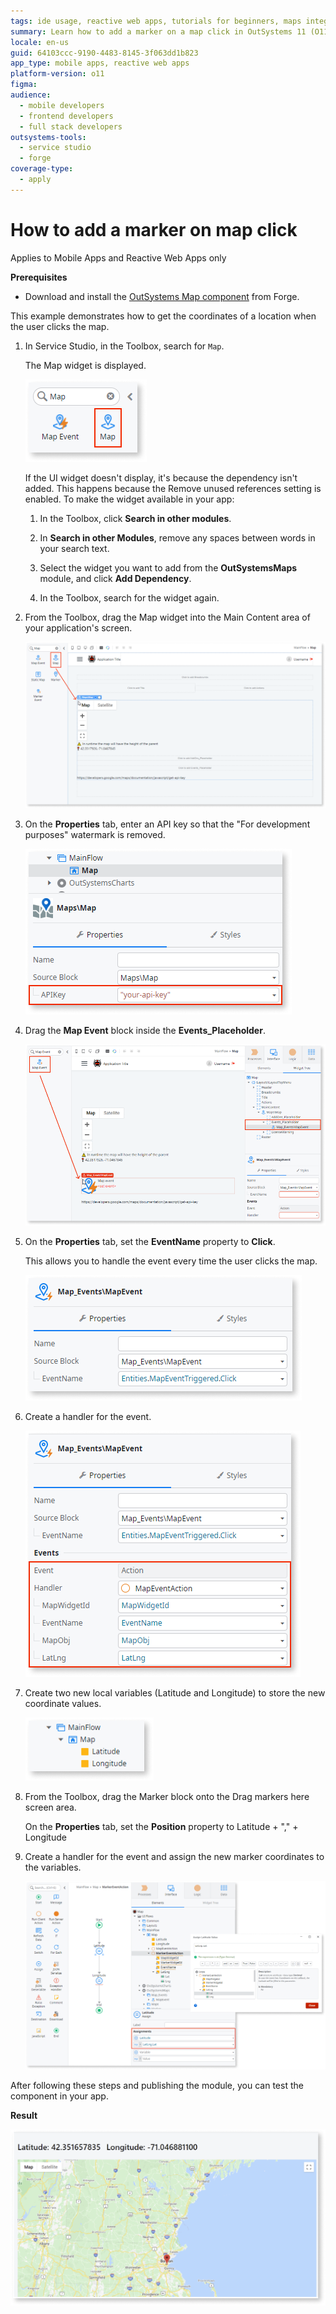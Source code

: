 ```yaml
---
tags: ide usage, reactive web apps, tutorials for beginners, maps integration, ui components
summary: Learn how to add a marker on a map click in OutSystems 11 (O11) using the OutSystems Map component for Mobile and Reactive Web Apps.
locale: en-us
guid: 64103ccc-9190-4483-8145-3f063dd1b823
app_type: mobile apps, reactive web apps
platform-version: o11
figma:
audience:
  - mobile developers
  - frontend developers
  - full stack developers
outsystems-tools:
  - service studio
  - forge
coverage-type:
  - apply
---
```


# How to add a marker on map click 

<div class="info" markdown="1">

Applies to Mobile Apps and Reactive Web Apps only

</div>

**Prerequisites**

* Download and install the [OutSystems Map component](https://www.outsystems.com/forge/component-overview/9909/outsystems-maps) from Forge.

This example demonstrates how to get the coordinates of a location when the user clicks the map.

1. In Service Studio, in the Toolbox, search for `Map`.

    The Map widget is displayed.

    ![Screenshot of the Map widget in the Service Studio toolbar](images/map-widget-ss.png "Map Widget in Service Studio")

    If the UI widget doesn't display, it's because the dependency isn't added. This happens because the Remove unused references setting is enabled. To make the widget available in your app:

    1. In the Toolbox, click **Search in other modules**.

    1. In **Search in other Modules**, remove any spaces between words in your search text.
    
    1. Select the widget you want to add from the **OutSystemsMaps** module, and click **Add Dependency**. 
    
    1. In the Toolbox, search for the widget again.

1. From the Toolbox, drag the Map widget into the Main Content area of your application's screen.

    ![Dragging the Map widget from the toolbox into the main content area of the application screen](images/map-drag-ss.png "Dragging Map Widget onto the Screen")

1. On the **Properties** tab, enter an API key so that the "For development purposes" watermark is removed. 

    ![Entering an API key in the Properties tab to remove the 'For development purposes' watermark from the Map widget](images/map-apikey-ss.png "Entering API Key for Map Widget")

1. Drag the **Map Event** block inside the **Events_Placeholder**.

    ![Dragging the Map Event block into the Events_Placeholder on the application screen](images/map-addmarker-event-ss.png "Adding Map Event Block")

1. On the **Properties** tab, set the **EventName** property to **Click**. 

    This allows you to handle the event every time the user clicks the map.

    ![Setting the EventName property to 'Click' on the Properties tab for the Map Event block](images/map-addmarker-click-ss.png "Setting EventName to Click")
        
1. Create a handler for the event.

    ![Creating a handler for the map click event in the application](images/map-addmarker-action-ss.png "Creating Event Handler")
    
1. Create two new local variables (Latitude and Longitude) to store the new coordinate values.

    ![Creating two new local variables named Latitude and Longitude to store coordinate values](images/map-variables-ss.png "Creating Latitude and Longitude Variables")

1. From the Toolbox, drag the Marker block onto the Drag markers here screen area.
    
    On the **Properties** tab, set the **Position** property to Latitude + "," + Longitude

1. Create a handler for the event and assign the new marker coordinates to the variables. 

    ![Adding an Assign action to the event handler to set the new marker coordinates to the Latitude and Longitude variables](images/map-handler-ss.png "Assigning Marker Coordinates")

After following these steps and publishing the module, you can test the component in your app.
   
**Result**

![Final result showing a draggable marker added to the map in the application](images/map-draggable-result-ss.png "Map with Draggable Marker Result")
